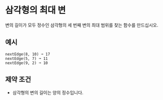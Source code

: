 # 삼각형의 최대 변

변의 길이가 모두 정수인 삼각형의 세 번째 변의 최대 범위를 찾는 함수를 만드십시오.

## 예시
```text
nextEdge(8, 10) ➞ 17
nextEdge(5, 7) ➞ 11
nextEdge(9, 2) ➞ 10
```

## 제약 조건
- 삼각형의 변의 길이는 양의 정수입니다.